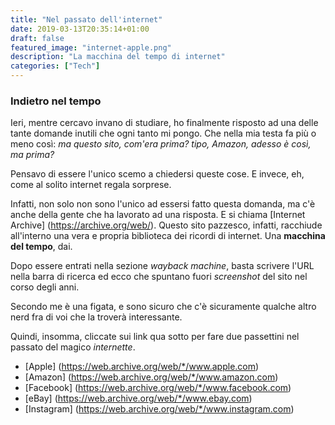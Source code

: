 ```yaml
---
title: "Nel passato dell'internet"
date: 2019-03-13T20:35:14+01:00
draft: false
featured_image: "internet-apple.png"
description: "La macchina del tempo di internet"
categories: ["Tech"]
---
```


### Indietro nel tempo

Ieri, mentre cercavo invano di studiare, ho finalmente risposto ad una delle tante domande inutili che ogni tanto mi pongo. Che nella mia testa fa più o meno così: *ma questo sito, com'era prima? tipo, Amazon, adesso è così, ma prima?*

Pensavo di essere l'unico scemo a chiedersi queste cose. E invece, eh, come al solito internet regala sorprese.  

Infatti, non solo non sono l'unico ad essersi fatto questa domanda, ma c'è anche della gente che ha lavorato ad una risposta. E si chiama [Internet Archive] (https://archive.org/web/). Questo sito pazzesco, infatti, racchiude all'interno una vera e propria biblioteca dei ricordi di internet. Una **macchina del tempo**, dai. 

Dopo essere entrati nella sezione *wayback machine*, basta scrivere l'URL nella barra di ricerca ed ecco che spuntano fuori *screenshot* del sito nel corso degli anni. 

Secondo me è una figata, e sono sicuro che c'è sicuramente qualche altro nerd fra di voi che la troverà interessante. 

Quindi, insomma, cliccate sui link qua sotto per fare due passettini nel passato del magico *internette*. 

* [Apple] (https://web.archive.org/web/*/www.apple.com) 
* [Amazon] (https://web.archive.org/web/*/www.amazon.com) 
* [Facebook] (https://web.archive.org/web/*/www.facebook.com) 
* [eBay] (https://web.archive.org/web/*/www.ebay.com) 
* [Instagram] (https://web.archive.org/web/*/www.instagram.com) 
